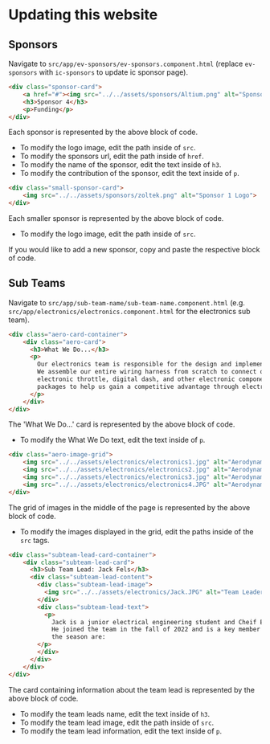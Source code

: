 # Updating this website

## Sponsors

Navigate to `src/app/ev-sponsors/ev-sponsors.component.html` (replace `ev-sponsors` with `ic-sponsors` to update ic sponsor page). 

```html
<div class="sponsor-card">
    <a href="#"><img src="../../assets/sponsors/Altium.png" alt="Sponsor 1 Logo"></a>
    <h3>Sponsor 4</h3>
    <p>Funding</p>
</div>
```
Each sponsor is represented by the above block of code. 
+ To modify the logo image, edit the path inside of `src`.
+ To modify the sponsors url, edit the path inside of `href`.
+ To modify the name of the sponsor, edit the text inside of `h3`.
+ To modify the contribution of the sponsor, edit the text inside of `p`.

```html
<div class="small-sponsor-card">
    <img src="../../assets/sponsors/zoltek.png" alt="Sponsor 1 Logo">
</div>
```
Each smaller sponsor is represented by the above block of code.
+ To modify the logo image, edit the path inside of `src`.

If you would like to add a new sponsor, copy and paste the respective block of code.

## Sub Teams

Navigate to `src/app/sub-team-name/sub-team-name.component.html` (e.g. `src/app/electronics/electronics.component.html` for the electronics sub team). 

```html
<div class="aero-card-container">
    <div class="aero-card">
      <h3>What We Do...</h3>
      <p>
        Our electronics team is responsible for the design and implementation of all the electronics and wiring in the car.
        We assemble our entire wiring harness from scratch to connect our MoTec M150, custom power distribution unit, datalogger, 
        electronic throttle, digital dash, and other electronic components. The team makes various custom PCBs and firmware 
        packages to help us gain a competitive advantage through electronics.
      </p>
    </div>
</div>
```
The 'What We Do...' card is represented by the above block of code.
+ To modify the What We Do text, edit the text inside of `p`.

```html
<div class="aero-image-grid">
    <img src="../../assets/electronics/electronics1.jpg" alt="Aerodynamics work 1">
    <img src="../../assets/electronics/electronics2.jpg" alt="Aerodynamics work 2">
    <img src="../../assets/electronics/electronics3.jpg" alt="Aerodynamics work 3">
    <img src="../../assets/electronics/electronics4.JPG" alt="Aerodynamics work 4">
</div>
```
The grid of images in the middle of the page is represented by the above block of code.
+ To modify the images displayed in the grid, edit the paths inside of the `src` tags. 

```html
<div class="subteam-lead-card-container">
    <div class="subteam-lead-card">
      <h3>Sub Team Lead: Jack Fels</h3>
      <div class="subteam-lead-content">
        <div class="subteam-lead-image">
          <img src="../../assets/electronics/Jack.JPG" alt="Team Leader">
        </div>
        <div class="subteam-lead-text">
          <p>
            Jack is a junior electrical engineering student and Cheif Electrical Engineer for Mizzou Racing. 
            He joined the team in the fall of 2022 and is a key member in the IC and EV builds. Jacks goals for 
            the season are:
        </p>
        </div>
      </div>
    </div>
</div>
```
The card containing information about the team lead is represented by the above block of code.
+ To modify the team leads name, edit the text inside of `h3`.
+ To modify the team lead image, edit the path inside of `src`.
+ To modify the team lead information, edit the text inside of `p`.

